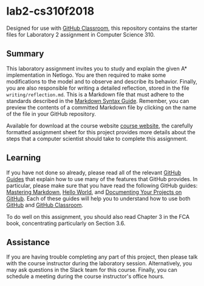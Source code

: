 # lab2-cs310f2018

Designed for use with [GitHub Classroom](https://classroom.github.com/), this
repository contains the starter files for Laboratory 2 assignment in Computer Science 310.

## Summary
This laboratory assignment invites you to study and explain the given A* implementation
in Netlogo. You are then required to make some modifications to the model
and to observe and describe its behavior.
Finally, you are also responsible for writing a detailed reflection,
stored in the file `writing/reflection.md`. This is a Markdown file that must
adhere to the standards described in the [Markdown Syntax
Guide](https://guides.github.com/features/mastering-markdown/). Remember, you
can preview the contents of a committed Markdown file by clicking on the name
of the file in your GitHub repository.

Available for download at the course website [course
website](http://www.cs.allegheny.edu/sites/jjumadinova/teaching/310/labs.html),
the carefully formatted assignment sheet for this project provides more details
about the steps that a computer scientist should take to complete this
assignment.

## Learning

If you have not done so already, please read all of the relevant [GitHub
Guides](https://guides.github.com/) that explain how to use many of the features
that GitHub provides. In particular, please make sure that you have read the
following GitHub guides: [Mastering
Markdown](https://guides.github.com/features/mastering-markdown/), [Hello
World](https://guides.github.com/activities/hello-world/), and [Documenting Your
Projects on GitHub](https://guides.github.com/features/wikis/). Each of these
guides will help you to understand how to use both [GitHub](http://github.com) and
[GitHub Classroom](https://classroom.github.com/).

To do well on this assignment, you should also read Chapter 3 in the FCA book, concentrating
particularly on Section 3.6.

## Assistance

If you are having trouble completing any part of this project, then please talk
with  the course instructor during the laboratory
session. Alternatively, you may ask questions in the Slack team for this
course. Finally, you can schedule a meeting during the course instructor's
office hours.
